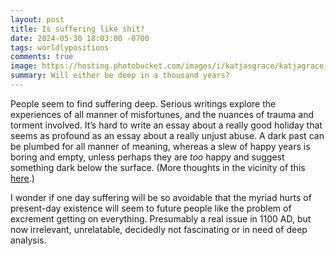 ```yaml
---
layout: post
title: Is suffering like shit?
date: 2024-05-30 18:03:00 -0700
tags: worldlypositions
comments: true
image: https://hosting.photobucket.com/images/i/katjasgrace/katjagrace_Excrement_in_the_gutters_of_a_street_in_a_European_c_4f3279b4-a13f-4d1b-be56-c2764d34ac36.pngScreen_Shot_2024-05-09_at_10.36.46_PM.png
summary: Will either be deep in a thousand years?
---
```


People seem to find suffering deep. Serious writings explore the experiences of all manner of misfortunes, and the nuances of trauma and torment involved. It’s hard to write an essay about a really good holiday that seems as profound as an essay about a really unjust abuse. A dark past can be plumbed for all manner of meaning, whereas a slew of happy years is boring and empty, unless perhaps they are *too* happy and suggest something dark below the surface. (More thoughts in the vicinity of this [here](https://worldspiritsockpuppet.substack.com/p/home-up-and-down-colder-and-warmer-20-02-20).)

I wonder if one day suffering will be so avoidable that the myriad hurts of present-day existence will seem to future people like the problem of excrement getting on everything. Presumably a real issue in 1100 AD, but now irrelevant, unrelatable, decidedly not fascinating or in need of deep analysis.<!--ex-->